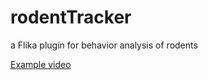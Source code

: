 # rodentTracker
a Flika plugin for behavior analysis of rodents

[Example video](https://www.youtube.com/watch?v=y4IcD8Sv5Zg)
